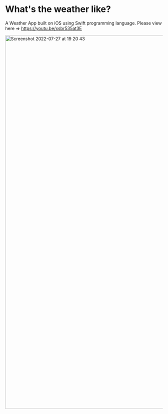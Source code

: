 # What's the weather like?
A Weather App built on iOS using Swift programming language. 
Please view here => https://youtu.be/xsbr535at3E

<img width="1195" alt="Screenshot 2022-07-27 at 19 20 43" src="https://user-images.githubusercontent.com/63313596/181569367-56739aa7-5363-4e82-a13e-9d799f2803a5.png">


